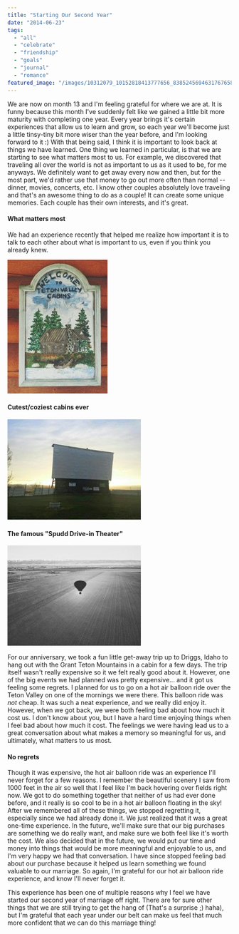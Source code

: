 ```yaml
---
title: "Starting Our Second Year"
date: "2014-06-23"
tags:
  - "all"
  - "celebrate"
  - "friendship"
  - "goals"
  - "journal"
  - "romance"
featured_image: "/images/10312079_10152818413777656_8385245694631767658_n.jpg"
---
```


We are now on month 13 and I'm feeling grateful for where we are at. It is funny because this month I've suddenly felt like we gained a little bit more maturity with completing one year. Every year brings it's certain experiences that allow us to learn and grow, so each year we'll become just a little tinsy-tiny bit more wiser than the year before, and I'm looking forward to it :) With that being said, I think it is important to look back at things we have learned. One thing we learned in particular, is that we are starting to see what matters most to us. For example, we discovered that traveling all over the world is not as important to us as it used to be, for me anyways. We definitely want to get away every now and then, but for the most part, we'd rather use that money to go out more often than normal -- dinner, movies, concerts, etc. I know other couples absolutely love traveling and that's an awesome thing to do as a couple! It can create some unique memories. Each couple has their own interests, and it's great.

#### What matters most

We had an experience recently that helped me realize how important it is to talk to each other about what is important to us, even if you think you already knew.

![2014-05-21_2006.06.57_201](/images/2014-05-21_2006.06.57_201-1-225x300.jpg)

#### Cutest/coziest cabins ever

![2014-05-23_2008.35.46_201](/images/2014-05-23_2008.35.46_201-1-300x225.jpg)

#### The famous "Spudd Drive-in Theater"

![important years in marriage, first year of marriage, things to learn in the first year of marriage, celebrating one year anniversary](/images/2014-05-22_2007.14.47_201-1-300x225.jpg)

For our anniversary, we took a fun little get-away trip up to Driggs, Idaho to hang out with the Grant Teton Mountains in a cabin for a few days. The trip itself wasn't really expensive so it we felt really good about it. However, one of the big events we had planned was pretty expensive... and it got us feeling some regrets. I planned for us to go on a hot air balloon ride over the Teton Valley on one of the mornings we were there. This balloon ride was _not_ cheap. It was such a neat experience, and we really did enjoy it. However, when we got back, we were both feeling bad about how much it cost us. I don't know about you, but I have a hard time enjoying things when I feel bad about how much it cost. The feelings we were having lead us to a great conversation about what makes a memory so meaningful for us, and ultimately, what matters to us most.

#### No regrets

Though it was expensive, the hot air balloon ride was an experience I'll never forget for a few reasons. I remember the beautiful scenery I saw from 1000 feet in the air so well that I feel like I'm back hovering over fields right now. We got to do something together that neither of us had ever done before, and it really is so cool to be in a hot air balloon floating in the sky! After we remembered all of these things, we stopped regretting it, especially since we had already done it. We just realized that it was a great one-time experience. In the future, we'll make sure that our big purchases are something we do really want, and make sure we both feel like it's worth the cost. We also decided that in the future, we would put our time and money into things that would be more meaningful and enjoyable to us, and I'm very happy we had that conversation. I have since stopped feeling bad about our purchase because it helped us learn something we found valuable to our marriage. So again, I'm grateful for our hot air balloon ride experience, and know I'll never forget it.

This experience has been one of multiple reasons why I feel we have started our second year of marriage off right. There are for sure other things that we are still trying to get the hang of (That's a surprise ;) haha), but I'm grateful that each year under our belt can make us feel that much more confident that we can do this marriage thing!
